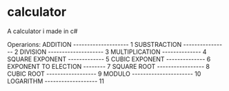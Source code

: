 # calculator

A calculator i made in c#

Operarions:
ADDITION -------------------- 1
SUBSTRACTION ---------------- 2
DIVISION -------------------- 3
MULTIPLICATION -------------- 4
SQUARE EXPONENT ------------- 5
CUBIC EXPONENT -------------- 6
EXPONENT TO ELECTION -------- 7
SQUARE ROOT ----------------- 8
CUBIC ROOT ------------------ 9
MODULO ---------------------- 10
LOGARITHM ------------------- 11

